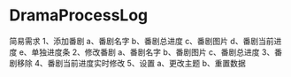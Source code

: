 ﻿# DramaProcessLog

简易需求
1、添加番剧
	a、番剧名字
	b、番剧总进度
	c、番剧图片
	d、番剧当前进度
	e、单独进度条
2、修改番剧
	a、番剧名字
	b、番剧图片
	c、番剧总进度
3、番剧移除
4、番剧当前进度实时修改
5、设置
	a、更改主题
	b、重置数据
